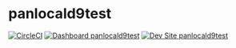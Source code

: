 # panlocald9test

[![CircleCI](https://circleci.com/gh/greg-1-anderson/panlocald9test.svg?style=shield)](https://circleci.com/gh/greg-1-anderson/panlocald9test)
[![Dashboard panlocald9test](https://img.shields.io/badge/dashboard-panlocald9test-yellow.svg)](https://dashboard.pantheon.io/sites/34ece5b2-ca87-4d38-9dff-8fd53ae6a37f#dev/code)
[![Dev Site panlocald9test](https://img.shields.io/badge/site-panlocald9test-blue.svg)](http://dev-panlocald9test.pantheonsite.io/)